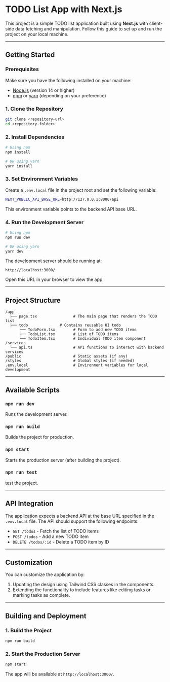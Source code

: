 # TODO List App with Next.js

This project is a simple TODO list application built using **Next.js** with client-side data fetching and manipulation. Follow this guide to set up and run the project on your local machine.

---

## **Getting Started**

### **Prerequisites**
Make sure you have the following installed on your machine:

- [Node.js](https://nodejs.org/) (version 14 or higher)
- [npm](https://www.npmjs.com/) or [yarn](https://yarnpkg.com/) (depending on your preference)

### **1. Clone the Repository**

```bash
git clone <repository-url>
cd <repository-folder>
```

### **2. Install Dependencies**

```bash
# Using npm
npm install

# OR using yarn
yarn install
```

### **3. Set Environment Variables**

Create a `.env.local` file in the project root and set the following variable:

```bash
NEXT_PUBLIC_API_BASE_URL=http://127.0.0.1:8000/api
```

This environment variable points to the backend API base URL.

### **4. Run the Development Server**

```bash
# Using npm
npm run dev

# OR using yarn
yarn dev
```

The development server should be running at:

```
http://localhost:3000/
```

Open this URL in your browser to view the app.

---

## **Project Structure**

```
/app
  ├── page.tsx                # The main page that renders the TODO list
  ├── todo              # Contains reusable UI todo
      ├── TodoForm.tsx        # Form to add new TODO items
      ├── TodoList.tsx        # List of TODO items
      └── TodoItem.tsx        # Individual TODO item component
/services
  └── api.ts                  # API functions to interact with backend services
/public                       # Static assets (if any)
/styles                       # Global styles (if needed)
.env.local                    # Environment variables for local development
```

---

## **Available Scripts**

### **`npm run dev`**
Runs the development server.

### **`npm run build`**
Builds the project for production.

### **`npm start`**
Starts the production server (after building the project).
### **`npm run test`**
test the project.


---

## **API Integration**

The application expects a backend API at the base URL specified in the `.env.local` file. The API should support the following endpoints:

- `GET /todos` - Fetch the list of TODO items
- `POST /todos` - Add a new TODO item
- `DELETE /todos/:id` - Delete a TODO item by ID

---

## **Customization**
You can customize the application by:

1. Updating the design using Tailwind CSS classes in the components.
2. Extending the functionality to include features like editing tasks or marking tasks as complete.

---

## **Building and Deployment**

### **1. Build the Project**

```bash
npm run build
```

### **2. Start the Production Server**

```bash
npm start
```



The app will be available at `http://localhost:3000/`.



